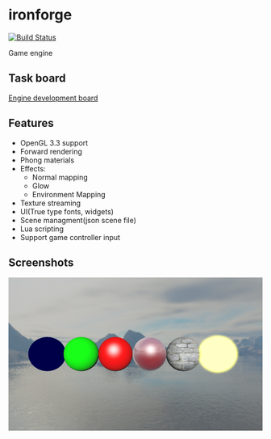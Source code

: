 # ironforge
[![Build Status](https://travis-ci.org/m1nuz/ironforge.svg?branch=master)](https://travis-ci.org/m1nuz/ironforge)

Game engine

## Task board ##
[Engine development board](https://trello.com/b/Yzl4Byew/ironforge-engine-develop)

## Features ##
* OpenGL 3.3 support
* Forward rendering
* Phong materials
* Effects:
  * Normal mapping
  * Glow
  * Environment Mapping
* Texture streaming
* UI(True type fonts, widgets)
* Scene managment(json scene file)
* Lua scripting
* Support game controller input

## Screenshots ##
[![](<https://github.com/m1nuz/ironforge/blob/master/screenshots/preview-screenshot01.png>)](https://github.com/m1nuz/ironforge/blob/master/screenshots/screenshot01.png)
